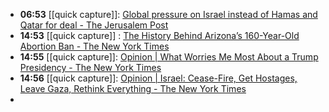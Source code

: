- **06:53** [[quick capture]]:  [Global pressure on Israel instead of Hamas and Qatar for deal - The Jerusalem Post](https://m.jpost.com/opinion/article-796202)
- **14:53** [[quick capture]] : [The History Behind Arizona’s 160-Year-Old Abortion Ban - The New York Times](https://www.nytimes.com/2024/04/10/health/arizona-abortion-ban-history.html "The History Behind Arizona’s 160-Year-Old Abortion Ban - The New York Times")
- **14:55** [[quick capture]]:  [Opinion | What Worries Me Most About a Trump Presidency - The New York Times](https://www.nytimes.com/2024/04/10/opinion/trump-presidency-corruption.html?smid=nytcore-ios-share&referringSource=articleShare)
- **14:56** [[quick capture]]:  [Opinion | Israel: Cease-Fire, Get Hostages, Leave Gaza, Rethink Everything - The New York Times](https://www.nytimes.com/2024/04/10/opinion/israel-hamas-gaza.html?smid=nytcore-ios-share&referringSource=articleShare)
-